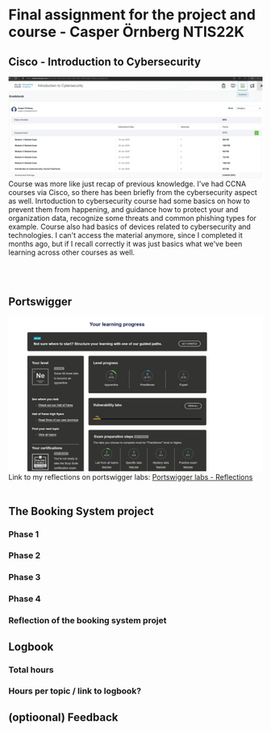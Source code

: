 # Final assignment for the project and course - Casper Örnberg NTIS22K 

## Cisco - Introduction to Cybersecurity
![cybersecurity - cisco](cisco.png)
Course was more like just recap of previous knowledge. I've had CCNA courses via Cisco, so there has been briefly from the cybersecurity aspect as well.
Inrtoduction to cybersecurity course had some basics on how to prevent them from happening, and guidance how to protect your and organization data, recognize some threats and common phishing types for example.
Course also had basics of devices related to cybersecurity and technologies.
I can't access the material anymore, since I completed it months ago, but if I recall correctly it was just basics what we've been learning across other courses as well.

<br>
<br>

## Portswigger
![portswigger - dashboard](psw.jpg)
Link to my reflections on portswigger labs: [Portswigger labs - Reflections](Additional_portswigger_labs.md)
<br>
<br>

## The Booking System project
 
### Phase 1

### Phase 2

### Phase 3


### Phase 4

### Reflection of the booking system projet

## Logbook

### Total hours
### Hours per topic / link to logbook?

## (optioonal) Feedback
